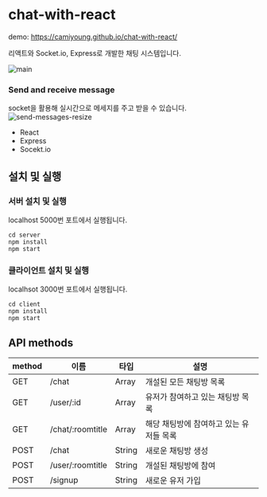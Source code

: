 # chat-with-react

demo: https://camiyoung.github.io/chat-with-react/

리액트와 Socket.io, Express로 개발한 채팅 시스템입니다.

![main](https://user-images.githubusercontent.com/60002973/139394361-131601e5-dd74-4184-8b88-097c4318f329.png)

### Send and receive message

socket을 활용해 실시간으로 메세지를 주고 받을 수 있습니다.
![send-messages-resize](https://user-images.githubusercontent.com/60002973/139394414-2bba4d80-f231-4ab6-aa81-b2e63a734fcc.gif)

- React
- Express
- Socekt.io

## 설치 및 실행

### 서버 설치 및 실행

localhost 5000번 포트에서 실행됩니다.

```
cd server
npm install
npm start
```

### 클라이언트 설치 및 실행

localhsot 3000번 포트에서 실행됩니다.

```
cd client
npm install
npm start
```

## API methods

| method | 이름             | 타입   | 설명                                    |
| ------ | ---------------- | ------ | --------------------------------------- |
| GET    | /chat            | Array  | 개설된 모든 채팅방 목록                 |
| GET    | /user/:id        | Array  | 유저가 참여하고 있는 채팅방 목록        |
| GET    | /chat/:roomtitle | Array  | 해당 채팅방에 참여하고 있는 유저들 목록 |
| POST   | /chat            | String | 새로운 채팅방 생성                      |
| POST   | /user/:roomtitle | String | 개설된 채팅방에 참여                    |
| POST   | /signup          | String | 새로운 유저 가입                        |
